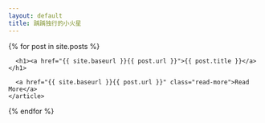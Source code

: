 ```yaml
---
layout: default
title: 踽踽独行的小火星
---
```

<div class="posts">
  {% for post in site.posts %}
    <article class="post">

      <h1><a href="{{ site.baseurl }}{{ post.url }}">{{ post.title }}</a></h1>

      <a href="{{ site.baseurl }}{{ post.url }}" class="read-more">Read More</a>
    </article>
  {% endfor %}
</div>
